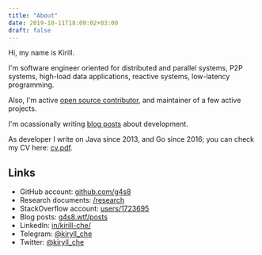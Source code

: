 ```yaml
---
title: "About"
date: 2019-10-11T18:09:02+03:00
draft: false
---
```


Hi, my name is Kirill.

I'm software engineer oriented for distributed and parallel systems,
P2P systems, high-load data applications, reactive systems, low-latency
programming.

Also, I'm active [open source contributor](https://github.com/g4s8),
and maintainer of a few active projects.

I'm ocassionally writing [blog posts](/posts) about development.

As developer I write on Java since 2013, and Go since 2016;
you can check my CV here: [cv.pdf](/cv.pdf).

## Links

 - GitHub account: [github.com/g4s8](https://github.com/g4s8/)
 - Research documents: [/research](/research)
 - StackOverflow account: [users/1723695](https://stackoverflow.com/users/1723695/kirill)
 - Blog posts: [g4s8.wtf/posts](/posts)
 - LinkedIn: [in/kirill-che/](https://www.linkedin.com/in/kirill-che/)
 - Telegram: [@kiryll_che](https://t.me/kiryll_che)
 - Twitter: [@kiryll_che](https://twitter.com/kiryll_che)
